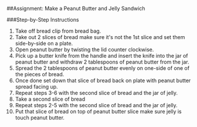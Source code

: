 ##Assignment: Make a Peanut Butter and Jelly Sandwich

###Step-by-Step Instructions
1. Take off bread clip from bread bag.
2. Take out 2 slices of bread make sure it's not the 1st slice and set them side-by-side on a plate.
3. Open peanut butter by twisting the lid counter clockwise.
4. Pick up a butter knife from the handle and insert the knife into the jar of peanut butter and withdraw 2 tablespoons of peanut butter from the jar.
5. Spread the 2 tablespoons of peanut butter evenly on one-side of one of the pieces of bread.
6. Once done set down that slice of bread back on plate with peanut butter spread facing up.
7. Repeat steps 3-6 with the second slice of bread and the jar of jelly.
8. Take a second slice of bread
9. Repeat steps 2-5 with the second slice of bread and the jar of jelly.
10. Put that slice of bread on top of peanut butter slice make sure jelly is touch peanut butter.
